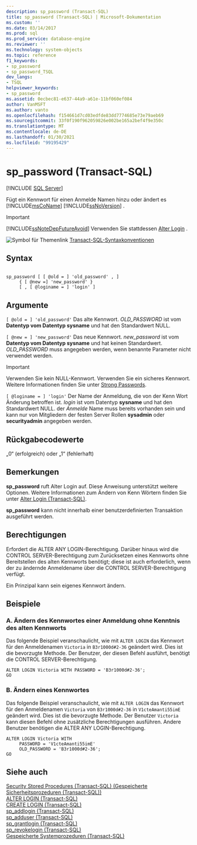 ```yaml
---
description: sp_password (Transact-SQL)
title: sp_password (Transact-SQL) | Microsoft-Dokumentation
ms.custom: ''
ms.date: 03/14/2017
ms.prod: sql
ms.prod_service: database-engine
ms.reviewer: ''
ms.technology: system-objects
ms.topic: reference
f1_keywords:
- sp_password
- sp_password_TSQL
dev_langs:
- TSQL
helpviewer_keywords:
- sp_password
ms.assetid: 0ecbec81-e637-44a9-a61e-11bf060ef084
author: VanMSFT
ms.author: vanto
ms.openlocfilehash: f154661d7cd03edfde83dd7774685e73e79aeb69
ms.sourcegitcommit: 33f0f190f962059826e002be165a2bef4f9e350c
ms.translationtype: MT
ms.contentlocale: de-DE
ms.lasthandoff: 01/30/2021
ms.locfileid: "99195429"
---
```

# <a name="sp_password-transact-sql"></a>sp_password (Transact-SQL)
[!INCLUDE [SQL Server](../../includes/applies-to-version/sqlserver.md)]

  Fügt ein Kennwort für einen Anmelde Namen hinzu oder ändert es [!INCLUDE[msCoName](../../includes/msconame-md.md)] [!INCLUDE[ssNoVersion](../../includes/ssnoversion-md.md)] .  
  
> [!IMPORTANT]  
>  [!INCLUDE[ssNoteDepFutureAvoid](../../includes/ssnotedepfutureavoid-md.md)] Verwenden Sie stattdessen [Alter Login](../../t-sql/statements/alter-login-transact-sql.md) .  
  
 ![Symbol für Themenlink](../../database-engine/configure-windows/media/topic-link.gif "Symbol für Themenlink") [Transact-SQL-Syntaxkonventionen](../../t-sql/language-elements/transact-sql-syntax-conventions-transact-sql.md)  
  
## <a name="syntax"></a>Syntax  
  
```  
  
sp_password [ [ @old = ] 'old_password' , ]  
     { [ @new =] 'new_password' }  
     [ , [ @loginame = ] 'login' ]  
```  
  
## <a name="arguments"></a>Argumente  
`[ @old = ] 'old_password'` Das alte Kennwort. *OLD_PASSWORD* ist vom **Datentyp vom Datentyp sysname** und hat den Standardwert NULL.  
  
`[ @new = ] 'new_password'` Das neue Kennwort. *new_password* ist vom **Datentyp vom Datentyp sysname** und hat keinen Standardwert. *OLD_PASSWORD* muss angegeben werden, wenn benannte Parameter nicht verwendet werden.  
  
> [!IMPORTANT]  
>  Verwenden Sie kein NULL-Kennwort. Verwenden Sie ein sicheres Kennwort. Weitere Informationen finden Sie unter [Strong Passwords](../../relational-databases/security/strong-passwords.md).  
  
`[ @loginame = ] 'login'` Der Name der Anmeldung, die von der Kenn Wort Änderung betroffen ist. *login* ist vom Datentyp **sysname** und hat den Standardwert NULL. der *Anmelde* Name muss bereits vorhanden sein und kann nur von Mitgliedern der festen Server Rollen **sysadmin** oder **securityadmin** angegeben werden.  
  
## <a name="return-code-values"></a>Rückgabecodewerte  
 „0“ (erfolgreich) oder „1“ (fehlerhaft)  
  
## <a name="remarks"></a>Bemerkungen  
 **sp_password** ruft Alter Login auf. Diese Anweisung unterstützt weitere Optionen. Weitere Informationen zum Ändern von Kenn Wörtern finden Sie unter [Alter Login &#40;Transact-SQL&#41;](../../t-sql/statements/alter-login-transact-sql.md).  
  
 **sp_password** kann nicht innerhalb einer benutzerdefinierten Transaktion ausgeführt werden.  
  
## <a name="permissions"></a>Berechtigungen  
 Erfordert die ALTER ANY LOGIN-Berechtigung. Darüber hinaus wird die CONTROL SERVER-Berechtigung zum Zurücksetzen eines Kennworts ohne Bereitstellen des alten Kennworts benötigt; diese ist auch erforderlich, wenn der zu ändernde Anmeldename über die CONTROL SERVER-Berechtigung verfügt.  
  
 Ein Prinzipal kann sein eigenes Kennwort ändern.  
  
## <a name="examples"></a>Beispiele  
  
### <a name="a-changing-the-password-of-a-login-without-knowing-the-old-password"></a>A. Ändern des Kennwortes einer Anmeldung ohne Kenntnis des alten Kennworts  
 Das folgende Beispiel veranschaulicht, wie mit `ALTER LOGIN` das Kennwort für den Anmeldenamen `Victoria` in `B3r1000d#2-36` geändert wird. Dies ist die bevorzugte Methode. Der Benutzer, der diesen Befehl ausführt, benötigt die CONTROL SERVER-Berechtigung.  
  
```  
ALTER LOGIN Victoria WITH PASSWORD = 'B3r1000d#2-36';  
GO  
```  
  
### <a name="b-changing-a-password"></a>B. Ändern eines Kennwortes  
 Das folgende Beispiel veranschaulicht, wie mit `ALTER LOGIN` das Kennwort für den Anmeldenamen `Victoria` von `B3r1000d#2-36` in `V1cteAmanti55imE` geändert wird. Dies ist die bevorzugte Methode. Der Benutzer `Victoria` kann diesen Befehl ohne zusätzliche Berechtigungen ausführen. Andere Benutzer benötigen die ALTER ANY LOGIN-Berechtigung.  
  
```  
ALTER LOGIN Victoria WITH   
     PASSWORD = 'V1cteAmanti55imE'   
     OLD_PASSWORD = 'B3r1000d#2-36';  
GO  
```  
  
## <a name="see-also"></a>Siehe auch  
 [Security Stored Procedures &#40;Transact-SQL&#41; (Gespeicherte Sicherheitsprozeduren (Transact-SQL))](../../relational-databases/system-stored-procedures/security-stored-procedures-transact-sql.md)   
 [ALTER LOGIN &#40;Transact-SQL&#41;](../../t-sql/statements/alter-login-transact-sql.md)   
 [CREATE LOGIN &#40;Transact-SQL&#41;](../../t-sql/statements/create-login-transact-sql.md)   
 [sp_addlogin &#40;Transact-SQL&#41;](../../relational-databases/system-stored-procedures/sp-addlogin-transact-sql.md)   
 [sp_adduser &#40;Transact-SQL&#41;](../../relational-databases/system-stored-procedures/sp-adduser-transact-sql.md)   
 [sp_grantlogin &#40;Transact-SQL&#41;](../../relational-databases/system-stored-procedures/sp-grantlogin-transact-sql.md)   
 [sp_revokelogin &#40;Transact-SQL&#41;](../../relational-databases/system-stored-procedures/sp-revokelogin-transact-sql.md)   
 [Gespeicherte Systemprozeduren &#40;Transact-SQL&#41;](../../relational-databases/system-stored-procedures/system-stored-procedures-transact-sql.md)  
  
  
